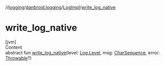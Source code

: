 //[logging](../../../index.md)/[danbroid.logging](../index.md)/[LogImpl](index.md)/[write_log_native](write_log_native.md)



# write_log_native  
[jvm]  
Content  
abstract fun [write_log_native](write_log_native.md)(level: [Log.Level](../-log/-level/index.md), msg: [CharSequence](https://kotlinlang.org/api/latest/jvm/stdlib/kotlin/-char-sequence/index.html), error: [Throwable](https://kotlinlang.org/api/latest/jvm/stdlib/kotlin/-throwable/index.html)?)  



